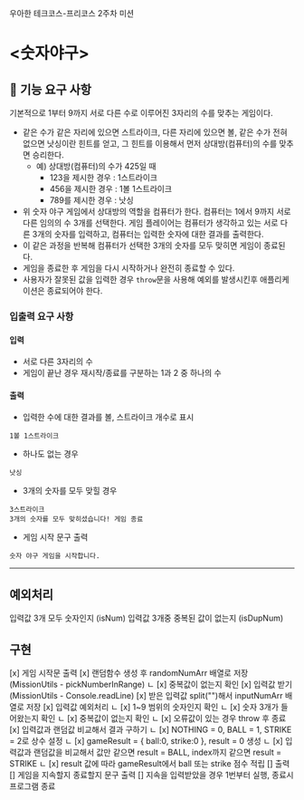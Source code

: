 우아한 테크코스-프리코스 2주차 미션

# <숫자야구>

## 🚀 기능 요구 사항

기본적으로 1부터 9까지 서로 다른 수로 이루어진 3자리의 수를 맞추는 게임이다.

- 같은 수가 같은 자리에 있으면 스트라이크, 다른 자리에 있으면 볼, 같은 수가 전혀 없으면 낫싱이란 힌트를 얻고, 그 힌트를 이용해서 먼저 상대방(컴퓨터)의 수를 맞추면 승리한다.
  - 예) 상대방(컴퓨터)의 수가 425일 때
    - 123을 제시한 경우 : 1스트라이크
    - 456을 제시한 경우 : 1볼 1스트라이크
    - 789를 제시한 경우 : 낫싱
- 위 숫자 야구 게임에서 상대방의 역할을 컴퓨터가 한다. 컴퓨터는 1에서 9까지 서로 다른 임의의 수 3개를 선택한다. 게임 플레이어는 컴퓨터가 생각하고 있는 서로 다른 3개의 숫자를 입력하고, 컴퓨터는 입력한 숫자에 대한
  결과를 출력한다.
- 이 같은 과정을 반복해 컴퓨터가 선택한 3개의 숫자를 모두 맞히면 게임이 종료된다.
- 게임을 종료한 후 게임을 다시 시작하거나 완전히 종료할 수 있다.
- 사용자가 잘못된 값을 입력한 경우 `throw`문을 사용해 예외를 발생시킨후 애플리케이션은 종료되어야 한다.

### 입출력 요구 사항

#### 입력

- 서로 다른 3자리의 수
- 게임이 끝난 경우 재시작/종료를 구분하는 1과 2 중 하나의 수

#### 출력

- 입력한 수에 대한 결과를 볼, 스트라이크 개수로 표시

```
1볼 1스트라이크
```

- 하나도 없는 경우

```
낫싱
```

- 3개의 숫자를 모두 맞힐 경우

```
3스트라이크
3개의 숫자를 모두 맞히셨습니다! 게임 종료
```

- 게임 시작 문구 출력

```
숫자 야구 게임을 시작합니다.
```

---

## 예외처리

입력값 3개 모두 숫자인지 (isNum)
입력값 3개중 중복된 값이 없는지 (isDupNum)

## 구현

[x] 게임 시작문 출력
[x] 랜덤함수 생성 후 randomNumArr 배열로 저장(MissionUtils - pickNumberInRange)
ㄴ [x] 중복값이 없는지 확인
[x] 입력값 받기 (MissionUtils - Console.readLine)
[x] 받은 입력값 split("")해서 inputNumArr 배열로 저장
[x] 입력값 예외처리
ㄴ [x] 1~9 범위의 숫자인지 확인
ㄴ [x] 숫자 3개가 들어왔는지 확인
ㄴ [x] 중복값이 없는지 확인
ㄴ [x] 오류값이 있는 경우 throw 후 종료
[x] 입력값과 랜덤값 비교해서 결과 구하기
ㄴ [x] NOTHING = 0, BALL = 1, STRIKE = 2로 상수 설정
ㄴ [x] gameResult = { ball:0, strike:0 }, result = 0 생성
ㄴ [x] 입력값과 랜덤값을 비교해서 값만 같으면 result = BALL, index까지 같으면 result = STRIKE
ㄴ [x] result 값에 따라 gameResult에서 ball 또는 strike 점수 적립
[] 출력
[] 게임을 지속할지 종료할지 문구 출력
[] 지속을 입력받았을 경우 1번부터 실행, 종료시 프로그램 종료

